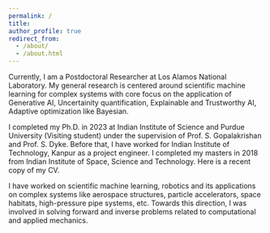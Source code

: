 ```yaml
---
permalink: /
title:
author_profile: true
redirect_from: 
  - /about/
  - /about.html
---
```


Currently, I am a Postdoctoral Researcher at Los Alamos National Laboratory. My general research is centered around scientific machine learning for complex systems with core focus on the application of Generative AI, Uncertainity quantification, Explainable and Trustworthy AI, Adaptive optimization like Bayesian.

I completed my Ph.D. in 2023 at Indian Institute of Science and Purdue University (Visiting student) under the supervision of Prof. S. Gopalakrishan and Prof. S. Dyke. Before that, I have worked for Indian Institute of Technology, Kanpur as a project engineer. I completed my masters in 2018 from Indian Institute of Space, Science and Technology. Here is a recent copy of my CV.

I have worked on scientific machine learning, robotics and its applications on complex systems like aerospace structures, particle accelerators, space habitats, high-pressure pipe systems, etc. Towards this direction, I was involved in solving forward and inverse problems related to computational and applied mechanics.
